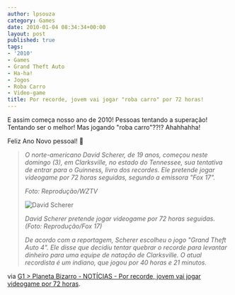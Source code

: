 ```yaml
---
author: lpsouza
category: Games
date: 2010-01-04 08:34:34+00:00
layout: post
published: true
tags:
- '2010'
- Games
- Grand Theft Auto
- Ha-ha!
- Jogos
- Roba Carro
- Video-game
title: Por recorde, jovem vai jogar "roba carro" por 72 horas!
---
```


E assim começa nosso ano de 2010! Pessoas tentando a superação! Tentando ser o melhor! Mas jogando "roba carro"??!? Ahahhahha!

Feliz Ano Novo pessoal! 🙂

> _O norte-americano David Scherer, de 19 anos, começou neste domingo (3), em Clarksville, no estado do Tennessee, sua tentativa de entrar para o Guinness, livro dos recordes. Ele pretende jogar videogame por 72 horas seguidas, segundo a emissora "Fox 17"._
>
> _Foto: Reprodução/WZTV_
>
> ![David Scherer](https://luizsouza.com.br/wp-content/upload/2010/01/033535633-FMM00.jpg)
>
> _David Scherer pretende jogar videogame por 72 horas seguidas. (Foto: Reprodução/Fox 17)_
>
> _De acordo com a reportagem, Scherer escolheu o jogo "Grand Theft Auto 4". Ele disse que decidiu tentar quebrar o recorde para levantar dinheiro para uma equipe de natação de Clarksville. O atual recordista é um indiano, que jogou por 40 horas e 21 minutos._

via [G1 > Planeta Bizarro - NOTÍCIAS - Por recorde, jovem vai jogar videogame por 72 horas](http://g1.globo.com/Noticias/PlanetaBizarro/0,,MUL1432469-6091,00.html).